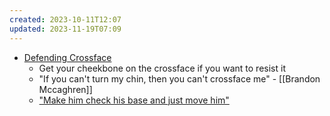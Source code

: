 ```yaml
---
created: 2023-10-11T12:07
updated: 2023-11-19T07:09
---
```

- [Defending Crossface](https://youtu.be/Y0D5lpXsf1U?t=44)
	- Get your cheekbone on the crossface if you want to resist it
	- "If you can't turn my chin, then you can't crossface me" - [[Brandon Mccaghren]]
	- ["Make him check his base and just move him"](https://youtu.be/Y0D5lpXsf1U?t=134)